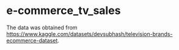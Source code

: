 # e-commerce_tv_sales
The data was obtained from https://www.kaggle.com/datasets/devsubhash/television-brands-ecommerce-dataset.
